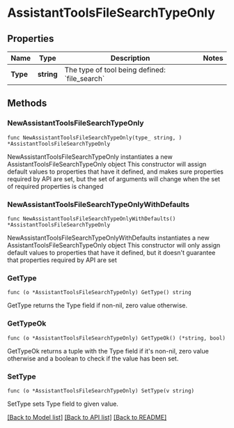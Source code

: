 # AssistantToolsFileSearchTypeOnly

## Properties

Name | Type | Description | Notes
------------ | ------------- | ------------- | -------------
**Type** | **string** | The type of tool being defined: &#x60;file_search&#x60; | 

## Methods

### NewAssistantToolsFileSearchTypeOnly

`func NewAssistantToolsFileSearchTypeOnly(type_ string, ) *AssistantToolsFileSearchTypeOnly`

NewAssistantToolsFileSearchTypeOnly instantiates a new AssistantToolsFileSearchTypeOnly object
This constructor will assign default values to properties that have it defined,
and makes sure properties required by API are set, but the set of arguments
will change when the set of required properties is changed

### NewAssistantToolsFileSearchTypeOnlyWithDefaults

`func NewAssistantToolsFileSearchTypeOnlyWithDefaults() *AssistantToolsFileSearchTypeOnly`

NewAssistantToolsFileSearchTypeOnlyWithDefaults instantiates a new AssistantToolsFileSearchTypeOnly object
This constructor will only assign default values to properties that have it defined,
but it doesn't guarantee that properties required by API are set

### GetType

`func (o *AssistantToolsFileSearchTypeOnly) GetType() string`

GetType returns the Type field if non-nil, zero value otherwise.

### GetTypeOk

`func (o *AssistantToolsFileSearchTypeOnly) GetTypeOk() (*string, bool)`

GetTypeOk returns a tuple with the Type field if it's non-nil, zero value otherwise
and a boolean to check if the value has been set.

### SetType

`func (o *AssistantToolsFileSearchTypeOnly) SetType(v string)`

SetType sets Type field to given value.



[[Back to Model list]](../README.md#documentation-for-models) [[Back to API list]](../README.md#documentation-for-api-endpoints) [[Back to README]](../README.md)



